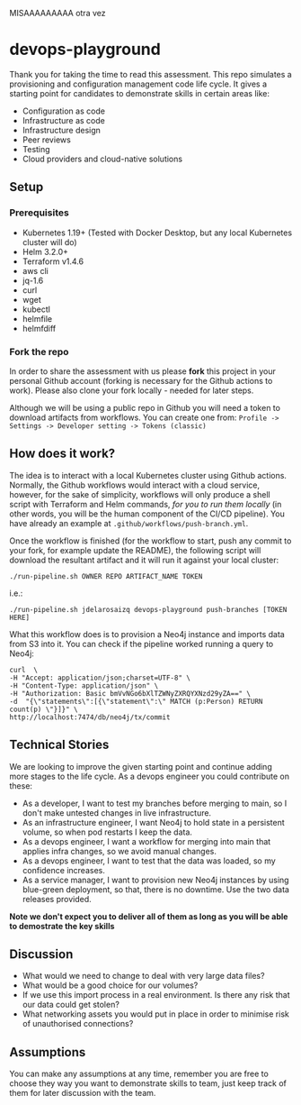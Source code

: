MISAAAAAAAAA otra vez


# devops-playground
Thank you for taking the time to read this assessment. This repo simulates a provisioning and configuration management code life cycle. It gives a starting point for candidates to demonstrate skills in certain areas like:
- Configuration as code
- Infrastructure as code
- Infrastructure design
- Peer reviews
- Testing
- Cloud providers and cloud-native solutions

## Setup

### Prerequisites
- Kubernetes 1.19+ (Tested with Docker Desktop, but any local Kubernetes cluster will do)
- Helm 3.2.0+
- Terraform v1.4.6
- aws cli
- jq-1.6
- curl
- wget
- kubectl
- helmfile
- helmfdiff

### Fork the repo
In order to share the assessment with us please **fork** this project in your personal Github account (forking is necessary for the Github actions to work). Please also clone your fork locally - needed for later steps.

Although we will be using a public repo in Github you will need a token to download artifacts from workflows. You can create one from:
`Profile -> Settings -> Developer setting -> Tokens (classic) 
`
## How does it work?
The idea is to interact with a local Kubernetes cluster using Github actions. Normally, the Github workflows would interact with a cloud service, however, for the sake of simplicity, workflows will only produce a shell script with Terraform and Helm commands, *for you to run them locally* (in other words, you will be the human component of the CI/CD pipeline). You have already an example at `.github/workflows/push-branch.yml`. 

Once the workflow is finished (for the workflow to start, push any commit to your fork, for example update the README), the following script will download the resultant artifact and it will run it against your local cluster:

`./run-pipeline.sh OWNER REPO ARTIFACT_NAME TOKEN
`

i.e.:

`./run-pipeline.sh jdelarosaizq devops-playground push-branches [TOKEN HERE]
`

What this workflow does is to provision a Neo4j instance and imports data from S3 into it. You can check if the pipeline worked running a query to Neo4j:

```
curl  \                                   
-H "Accept: application/json;charset=UTF-8" \
-H "Content-Type: application/json" \
-H "Authorization: Basic bmVvNGo6bXlTZWNyZXRQYXNzd29yZA==" \
-d  "{\"statements\":[{\"statement\":\" MATCH (p:Person) RETURN count(p) \"}]}" \
http://localhost:7474/db/neo4j/tx/commit
```

## Technical Stories
We are looking to improve the given starting point and continue adding more stages to the life cycle. As a devops engineer you could contribute on these:
- As a developer, I want to test my branches before merging to main, so I don't make untested changes in live infrastructure. 
- As an infrastructure engineer, I want Neo4j to hold state in a persistent volume, so when pod restarts I keep the data.
- As a devops engineer, I want a workflow for merging into main that applies infra changes, so we avoid manual changes.
- As a devops engineer, I want to test that the data was loaded, so my confidence increases. 
- As a service manager, I want to provision new Neo4j instances by using blue-green deployment, so that, there is no downtime. Use the two data releases provided.

**Note we don't expect you to deliver all of them as long as you will be able to demostrate the key skills**

## Discussion
- What would we need to change to deal with very large data files?
- What would be a good choice for our volumes?
- If we use this import process in a real environment. Is there any risk that our data could get stolen?
- What networking assets you would put in place in order to minimise risk of unauthorised connections?  

## Assumptions
You can make any assumptions at any time, remember you are free to choose they way you want to demonstrate skills to team, just keep track of them for later discussion with the team.



